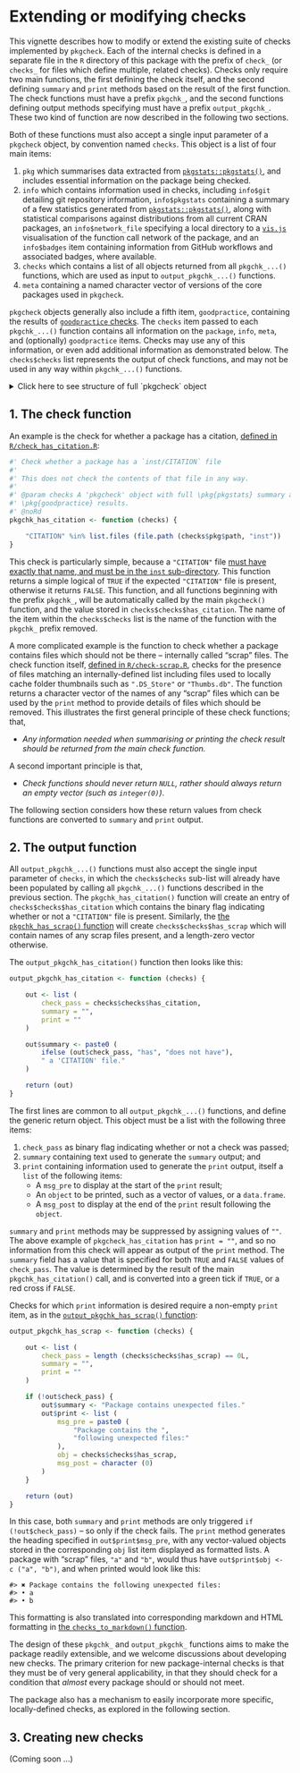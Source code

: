 # Extending or modifying checks

This vignette describes how to modify or extend the existing suite of
checks implemented by `pkgcheck`. Each of the internal checks is defined
in a separate file in the `R` directory of this package with the prefix
of `check_` (or `checks_` for files which define multiple, related
checks). Checks only require two main functions, the first defining the
check itself, and the second defining `summary` and `print` methods
based on the result of the first function. The check functions must have
a prefix `pkgchk_`, and the second functions defining output methods
specifying must have a prefix `output_pkgchk_`. These two kind of
function are now described in the following two sections.

Both of these functions must also accept a single input parameter of a
`pkgcheck` object, by convention named `checks`. This object is a list
of four main items:

1.  `pkg` which summarises data extracted from
    [`pkgstats::pkgstats()`](https://docs.ropensci.org/pkgstats/reference/pkgstats.html),
    and includes essential information on the package being checked.
2.  `info` which contains information used in checks, including
    `info$git` detailing git repository information, `info$pkgstats`
    containing a summary of a few statistics generated from
    [`pkgstats::pkgstats()`](https://docs.ropensci.org/pkgstats/reference/pkgstats.html),
    along with statistical comparisons against distributions from all
    current CRAN packages, an `info$network_file` specifying a local
    directory to a [`vis.js`](https://visjs.org) visualisation of the
    function call network of the package, and an `info$badges` item
    containing information from GitHub workflows and associated badges,
    where available.
3.  `checks` which contains a list of all objects returned from all
    `pkgchk_...()` functions, which are used as input to
    `output_pkgchk_...()` functions.
4.  `meta` containing a named character vector of versions of the core
    packages used in `pkgcheck`.

`pkgcheck` objects generally also include a fifth item, `goodpractice`,
containing the results of [`goodpractice`
checks](https://github.com/MangoTheCat/goodpractice). The `checks` item
passed to each `pkgchk_...()` function contains all information on the
`package`, `info`, `meta`, and (optionally) `goodpractice` items. Checks
may use any of this information, or even add additional information as
demonstrated below. The `checks$checks` list represents the output of
check functions, and may not be used in any way within `pkgchk_...()`
functions.

<details>
<summary>
Click here to see structure of full `pkgcheck` object
</summary>
<p>

This is the output of applying `pkgcheck` to a package generated with
the [`srr` function
`srr_stats_pkg_skeleton()`](https://docs.ropensci.org/srr/reference/srr_stats_pkg_skeleton.html),
with `goodpractice = FALSE` to suppress that part of the results.

    #> List of 4
    #>  $ pkg   :List of 8
    #>   ..$ name        : chr "dummypkg"
    #>   ..$ path        : chr "/tmp/RtmpkguwJc/dummypkg"
    #>   ..$ version     : chr "0.0.0.9000"
    #>   ..$ url         : chr(0) 
    #>   ..$ BugReports  : chr(0) 
    #>   ..$ license     : chr "GPL-3"
    #>   ..$ summary     :List of 12
    #>   .. ..$ num_authors         : int 1
    #>   .. ..$ num_vignettes       : int 0
    #>   .. ..$ num_data            : int 0
    #>   .. ..$ imported_pkgs       : int 1
    #>   .. ..$ num_exported_fns    : int 1
    #>   .. ..$ num_non_exported_fns: int 2
    #>   .. ..$ num_src_fns         : int 2
    #>   .. ..$ loc_exported_fns    : int 3
    #>   .. ..$ loc_non_exported_fns: int 3
    #>   .. ..$ loc_src_fns         : int 5
    #>   .. ..$ num_params_per_fn   : int 0
    #>   .. ..$ languages           : chr [1:2] "C++: 72%" "R: 28%"
    #>   ..$ dependencies:'data.frame': 4 obs. of  2 variables:
    #>   .. ..$ type   : chr [1:4] "depends" "imports" "suggests" "linking_to"
    #>   .. ..$ package: chr [1:4] "NA" "Rcpp" "testthat" "Rcpp"
    #>  $ info  :List of 5
    #>   ..$ git         : list()
    #>   ..$ srr         :List of 5
    #>   .. ..$ message     : chr [1:108] "This package still has TODO standards and can not be submitted" "Package can not be submitted because the following standards [v0.1.0] are missing from your code:" "" "G1.0" ...
    #>   .. ..$ categories  : chr "Regression and Supervised Learning"
    #>   .. ..$ missing_stds: chr "G1.0, G1.4a, G1.6, G2.0a, G2.1a, G2.2, G2.3a, G2.3b, G2.4, G2.4a, G2.4b, G2.4c, G2.4d, G2.4e, G2.5, G2.6, G2.7,"| __truncated__
    #>   .. ..$ report_file : chr "/home/smexus/.cache/pkgcheck/static/dummypkg_srr2021-10-15-16:46:34.html"
    #>   .. ..$ okay        : logi FALSE
    #>   ..$ pkgstats    :'data.frame': 25 obs. of  4 variables:
    #>   .. ..$ measure   : chr [1:25] "files_R" "files_src" "files_vignettes" "files_tests" ...
    #>   .. ..$ value     : num [1:25] 4 2 0 2 10 26 6 0 3 1 ...
    #>   .. ..$ percentile: num [1:25] 23.284 77.356 0 64.15 0.445 ...
    #>   .. ..$ noteworthy: chr [1:25] "" "" "TRUE" "" ...
    #>   .. ..- attr(*, "language")= chr [1:2] "C++: 72%" "R: 28%"
    #>   .. ..- attr(*, "files")= chr [1:2] "C++: 2" "R: 4"
    #>   ..$ network_file: chr "/home/smexus/.cache/pkgcheck/static/dummypkg_pkgstats.html"
    #>   ..$ badges      : list()
    #>  $ checks:List of 12
    #>   ..$ fns_have_exs     : Named logi FALSE
    #>   .. ..- attr(*, "names")= chr "test_fn.Rd"
    #>   ..$ has_bugs         : logi FALSE
    #>   ..$ has_citation     : logi FALSE
    #>   ..$ has_codemeta     : logi FALSE
    #>   ..$ has_contrib_md   : logi FALSE
    #>   ..$ has_scrap        : chr(0) 
    #>   ..$ has_url          : logi FALSE
    #>   ..$ has_vignette     : logi FALSE
    #>   ..$ left_assign      :List of 2
    #>   .. ..$ global: logi FALSE
    #>   .. ..$ usage : Named num [1:2] 2 0
    #>   .. .. ..- attr(*, "names")= chr [1:2] "<-" "="
    #>   ..$ on_cran          : logi FALSE
    #>   ..$ pkgname_available: logi TRUE
    #>   ..$ uses_roxygen2    : logi TRUE
    #>  $ meta  : Named chr [1:3] "0.0.2.25" "0.0.2.96" "0.0.1.120"
    #>   ..- attr(*, "names")= chr [1:3] "pkgstats" "pkgcheck" "srr"
    #>  - attr(*, "class")= chr [1:2] "pkgcheck" "list"
    #> NULL

</p>
</details>

## 1. The check function

An example is the check for whether a package has a citation, [defined
in
`R/check_has_citation.R`](https://github.com/ropensci-review-tools/pkgcheck/blob/main/R/check-has-citation.R):

``` r
#' Check whether a package has a `inst/CITATION` file
#'
#' This does not check the contents of that file in any way.
#'
#' @param checks A 'pkgcheck' object with full \pkg{pkgstats} summary and
#' \pkg{goodpractice} results.
#' @noRd
pkgchk_has_citation <- function (checks) {

    "CITATION" %in% list.files (file.path (checks$pkg$path, "inst"))
}
```

This check is particularly simple, because a `"CITATION"` file [must
have exactly that name, and must be in the `inst`
sub-directory](https://cran.r-project.org/doc/manuals/R-exts.html#CITATION-files).
This function returns a simple logical of `TRUE` if the expected
`"CITATION"` file is present, otherwise it returns `FALSE`. This
function, and all functions beginning with the prefix `pkgchk_`, will be
automatically called by the main `pkgcheck()` function, and the value
stored in `checks$checks$has_citation`. The name of the item within the
`checks$checks` list is the name of the function with the `pkgchk_`
prefix removed.

A more complicated example is the function to check whether a package
contains files which should not be there – internally called “scrap”
files. The check function itself, [defined in
`R/check-scrap.R`](https://github.com/ropensci-review-tools/pkgcheck/blob/main/R/check-scrap.R),
checks for the presence of files matching an internally-defined list
including files used to locally cache folder thumbnails such as
`".DS_Store"` or `"Thumbs.db"`. The function returns a character vector
of the names of any “scrap” files which can be used by the `print`
method to provide details of files which should be removed. This
illustrates the first general principle of these check functions; that,

<div class="alert alert-info">

-   *Any information needed when summarising or printing the check
    result should be returned from the main check function.*

</div>

A second important principle is that,

<div class="alert alert-info">

-   *Check functions should never return `NULL`, rather should always
    return an empty vector (such as `integer(0)`)*.

</div>

The following section considers how these return values from check
functions are converted to `summary` and `print` output.

## 2. The output function

All `output_pkgchk_...()` functions must also accept the single input
parameter of `checks`, in which the `checks$checks` sub-list will
already have been populated by calling all `pkgchk_...()` functions
described in the previous section. The `pkgchk_has_citation()` function
will create an entry of `checks$checks$has_citation` which contains the
binary flag indicating whether or not a `"CITATION"` file is present.
Similarly, the [the `pkgchk_has_scrap()`
function](https://github.com/ropensci-review-tools/pkgcheck/blob/main/R/check-scrap.R)
will create `checks$checks$has_scrap` which will contain names of any
scrap files present, and a length-zero vector otherwise.

The `output_pkgchk_has_citation()` function then looks like this:

``` r
output_pkgchk_has_citation <- function (checks) {

    out <- list (
        check_pass = checks$checks$has_citation,
        summary = "",
        print = ""
    )

    out$summary <- paste0 (
        ifelse (out$check_pass, "has", "does not have"),
        " a 'CITATION' file."
    )

    return (out)
}
```

The first lines are common to all `output_pkgchk_...()` functions, and
define the generic return object. This object must be a list with the
following three items:

1.  `check_pass` as binary flag indicating whether or not a check was
    passed;
2.  `summary` containing text used to generate the `summary` output; and
3.  `print` containing information used to generate the `print` output,
    itself a `list` of the following items:
    -   A `msg_pre` to display at the start of the `print` result;
    -   An `object` to be printed, such as a vector of values, or a
        `data.frame`.
    -   A `msg_post` to display at the end of the `print` result
        following the `object`.

`summary` and `print` methods may be suppressed by assigning values of
`""`. The above example of `pkgcheck_has_citation` has `print = ""`, and
so no information from this check will appear as output of the `print`
method. The `summary` field has a value that is specified for both
`TRUE` and `FALSE` values of `check_pass`. The value is determined by
the result of the main `pkgchk_has_citation()` call, and is converted
into a green tick if `TRUE`, or a red cross if `FALSE`.

Checks for which `print` information is desired require a non-empty
`print` item, as in the [`output_pkgchk_has_scrap()`
function](https://github.com/ropensci-review-tools/pkgcheck/blob/main/R/check-scrap.R):

``` r
output_pkgchk_has_scrap <- function (checks) {

    out <- list (
        check_pass = length (checks$checks$has_scrap) == 0L,
        summary = "",
        print = ""
    )

    if (!out$check_pass) {
        out$summary <- "Package contains unexpected files."
        out$print <- list (
            msg_pre = paste0 (
                "Package contains the ",
                "following unexpected files:"
            ),
            obj = checks$checks$has_scrap,
            msg_post = character (0)
        )
    }

    return (out)
}
```

In this case, both `summary` and `print` methods are only triggered
`if (!out$check_pass)` – so only if the check fails. The `print` method
generates the heading specified in `out$print$msg_pre`, with any
vector-valued objects stored in the corresponding `obj` list item
displayed as formatted lists. A package with “scrap” files, `"a"` and
`"b"`, would thus have `out$print$obj <- c ("a", "b")`, and when printed
would look like this:

    #> ✖ Package contains the following unexpected files:
    #> • a
    #> • b

This formatting is also translated into corresponding markdown and HTML
formatting in [the `checks_to_markdown()`
function](https://github.com/ropensci-review-tools/pkgcheck/blob/main/R/format-checks.R).

The design of these `pkgchk_` and `output_pkgchk_` functions aims to
make the package readily extensible, and we welcome discussions about
developing new checks. The primary criterion for new package-internal
checks is that they must be of very general applicability, in that they
should check for a condition that *almost* every package should or
should not meet.

The package also has a mechanism to easily incorporate more specific,
locally-defined checks, as explored in the following section.

## 3. Creating new checks

(Coming soon …)
